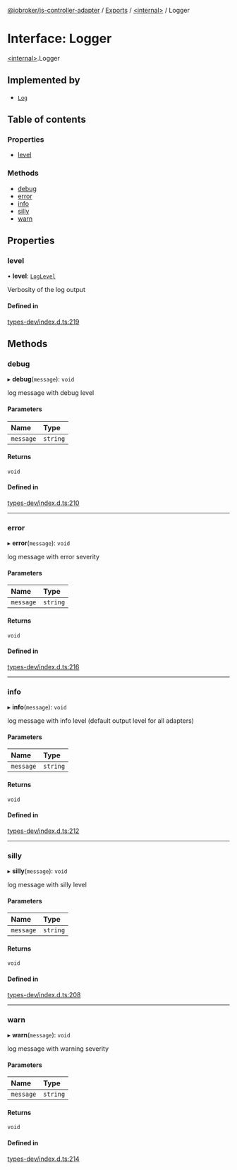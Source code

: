 [@iobroker/js-controller-adapter](../README.md) / [Exports](../modules.md) / [\<internal\>](../modules/internal_.md) / Logger

# Interface: Logger

[\<internal\>](../modules/internal_.md).Logger

## Implemented by

- [`Log`](../classes/internal_.Log.md)

## Table of contents

### Properties

- [level](internal_.Logger.md#level)

### Methods

- [debug](internal_.Logger.md#debug)
- [error](internal_.Logger.md#error)
- [info](internal_.Logger.md#info)
- [silly](internal_.Logger.md#silly)
- [warn](internal_.Logger.md#warn)

## Properties

### level

• **level**: [`LogLevel`](../modules/internal_.md#loglevel)

Verbosity of the log output

#### Defined in

[types-dev/index.d.ts:219](https://github.com/ioBroker/ioBroker.js-controller/blob/d90cc88495da0c4a98b36c616636219f6ee5b9a0/packages/types-dev/index.d.ts#L219)

## Methods

### debug

▸ **debug**(`message`): `void`

log message with debug level

#### Parameters

| Name | Type |
| :------ | :------ |
| `message` | `string` |

#### Returns

`void`

#### Defined in

[types-dev/index.d.ts:210](https://github.com/ioBroker/ioBroker.js-controller/blob/d90cc88495da0c4a98b36c616636219f6ee5b9a0/packages/types-dev/index.d.ts#L210)

___

### error

▸ **error**(`message`): `void`

log message with error severity

#### Parameters

| Name | Type |
| :------ | :------ |
| `message` | `string` |

#### Returns

`void`

#### Defined in

[types-dev/index.d.ts:216](https://github.com/ioBroker/ioBroker.js-controller/blob/d90cc88495da0c4a98b36c616636219f6ee5b9a0/packages/types-dev/index.d.ts#L216)

___

### info

▸ **info**(`message`): `void`

log message with info level (default output level for all adapters)

#### Parameters

| Name | Type |
| :------ | :------ |
| `message` | `string` |

#### Returns

`void`

#### Defined in

[types-dev/index.d.ts:212](https://github.com/ioBroker/ioBroker.js-controller/blob/d90cc88495da0c4a98b36c616636219f6ee5b9a0/packages/types-dev/index.d.ts#L212)

___

### silly

▸ **silly**(`message`): `void`

log message with silly level

#### Parameters

| Name | Type |
| :------ | :------ |
| `message` | `string` |

#### Returns

`void`

#### Defined in

[types-dev/index.d.ts:208](https://github.com/ioBroker/ioBroker.js-controller/blob/d90cc88495da0c4a98b36c616636219f6ee5b9a0/packages/types-dev/index.d.ts#L208)

___

### warn

▸ **warn**(`message`): `void`

log message with warning severity

#### Parameters

| Name | Type |
| :------ | :------ |
| `message` | `string` |

#### Returns

`void`

#### Defined in

[types-dev/index.d.ts:214](https://github.com/ioBroker/ioBroker.js-controller/blob/d90cc88495da0c4a98b36c616636219f6ee5b9a0/packages/types-dev/index.d.ts#L214)
